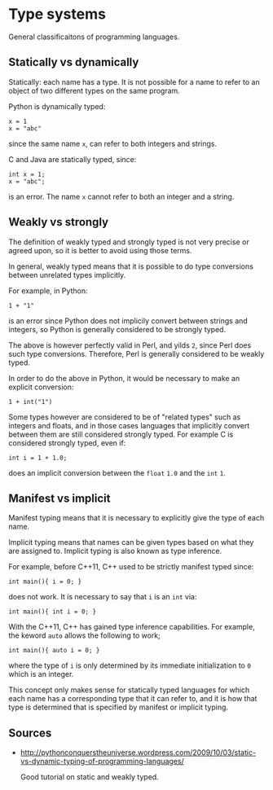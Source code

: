 # Type systems

General classificaitons of programming languages.

## Statically vs dynamically

Statically: each name has a type. It is not possible for a name to refer to
an object of two different types on the same program.

Python is dynamically typed:

    x = 1
    x = "abc"

since the same name `x`, can refer to both integers and strings.

C and Java are statically typed, since:

    int x = 1;
    x = "abc";

is an error. The name `x` cannot refer to both an integer and a string.

## Weakly vs strongly

The definition of weakly typed and strongly typed is not very precise or agreed upon,
so it is better to avoid using those terms.

In general, weakly typed means that it is possible to do type conversions
between unrelated types implicitly.

For example, in Python:

    1 + "1"

is an error since Python does not implicily convert between strings and integers,
so Python is generally considered to be strongly typed.

The above is however perfectly valid in Perl, and yilds `2`,
since Perl does such type conversions.
Therefore, Perl is generally considered to be weakly typed.

In order to do the above in Python,
it would be necessary to make an explicit conversion:

    1 + int("1")

Some types however are considered to be of "related types" such as integers and floats,
and in those cases languages that implicitly convert between them are still considered strongly typed.
For example C is considered strongly typed, even if:

    int i = 1 + 1.0;

does an implicit conversion between the `float` `1.0` and the `int` `1`.

## Manifest vs implicit

Manifest typing means that it is necessary to explicitly give the type of each name.

Implicit typing means that names can be given types based on what they are assigned to.
Implicit typing is also known as type inference.

For example, before C++11, C++ used to be strictly manifest typed since:

    int main(){ i = 0; }

does not work. It is necessary to say that `i` is an `int` via:

    int main(){ int i = 0; }

With the C++11, C++ has gained type inference capabilities.
For example, the keword `auto` allows the following to work;

    int main(){ auto i = 0; }

where the type of `i` is only determined
by its immediate initialization to `0` which is an integer.

This concept only makes sense for statically typed languages for which
each name has a corresponding type that it can refer to,
and it is how that type is determined that is specified by manifest or implicit typing.

## Sources

-   <http://pythonconquerstheuniverse.wordpress.com/2009/10/03/static-vs-dynamic-typing-of-programming-languages/>

    Good tutorial on static and weakly typed.
